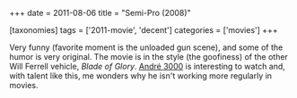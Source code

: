 +++
date = 2011-08-06
title = "Semi-Pro (2008)"

[taxonomies]
tags = ['2011-movie', 'decent']
categories = ['movies']
+++

Very funny (favorite moment is the unloaded gun scene), and some of the
humor is very original. The movie is in the style (the goofiness) of the
other Will Ferrell vehicle, *Blade of Glory*. [André 3000] is
interesting to watch and, with talent like this, me wonders why he
isn't working more regularly in movies.

  [André 3000]: http://en.wikipedia.org/wiki/André_3000
